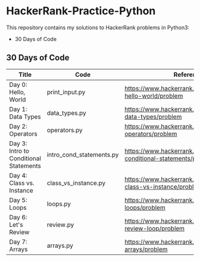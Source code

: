 # HackerRank-Practice-Python

This repository contains my solutions to HackerRank problems in Python3:

* 30 Days of Code

## 30 Days of Code



Title        | Code      | Reference
------------ | --------- | ---------
Day 0: Hello, World | print_input.py | https://www.hackerrank.com/challenges/30-hello-world/problem
Day 1: Data Types | data_types.py |  https://www.hackerrank.com/challenges/30-data-types/problem
Day 2: Operators | operators.py |  https://www.hackerrank.com/challenges/30-operators/problem
Day 3: Intro to Conditional Statements | intro_cond_statements.py |  https://www.hackerrank.com/challenges/30-conditional-statements/problem
Day 4: Class vs. Instance | class_vs_instance.py |  https://www.hackerrank.com/challenges/30-class-vs-instance/problem
Day 5: Loops | loops.py |  https://www.hackerrank.com/challenges/30-loops/problem
Day 6: Let's Review | review.py |  https://www.hackerrank.com/challenges/30-review-loop/problem
Day 7: Arrays | arrays.py |  https://www.hackerrank.com/challenges/30-arrays/problem
